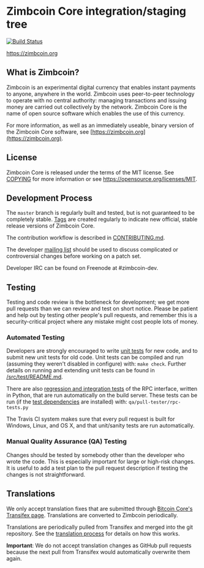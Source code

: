Zimbcoin Core integration/staging tree
=====================================

[![Build Status](https://travis-ci.org/zimbcoin-project/zimbcoin.svg?branch=master)](https://travis-ci.org/zimbcoin-project/zimbcoin)

https://zimbcoin.org

What is Zimbcoin?
----------------

Zimbcoin is an experimental digital currency that enables instant payments to
anyone, anywhere in the world. Zimbcoin uses peer-to-peer technology to operate
with no central authority: managing transactions and issuing money are carried
out collectively by the network. Zimbcoin Core is the name of open source
software which enables the use of this currency.

For more information, as well as an immediately useable, binary version of
the Zimbcoin Core software, see [https://zimbcoin.org](https://zimbcoin.org).

License
-------

Zimbcoin Core is released under the terms of the MIT license. See [COPYING](COPYING) for more
information or see https://opensource.org/licenses/MIT.

Development Process
-------------------

The `master` branch is regularly built and tested, but is not guaranteed to be
completely stable. [Tags](https://github.com/zimbcoin-project/zimbcoin/tags) are created
regularly to indicate new official, stable release versions of Zimbcoin Core.

The contribution workflow is described in [CONTRIBUTING.md](CONTRIBUTING.md).

The developer [mailing list](https://groups.google.com/forum/#!forum/zimbcoin-dev)
should be used to discuss complicated or controversial changes before working
on a patch set.

Developer IRC can be found on Freenode at #zimbcoin-dev.

Testing
-------

Testing and code review is the bottleneck for development; we get more pull
requests than we can review and test on short notice. Please be patient and help out by testing
other people's pull requests, and remember this is a security-critical project where any mistake might cost people
lots of money.

### Automated Testing

Developers are strongly encouraged to write [unit tests](src/test/README.md) for new code, and to
submit new unit tests for old code. Unit tests can be compiled and run
(assuming they weren't disabled in configure) with: `make check`. Further details on running
and extending unit tests can be found in [/src/test/README.md](/src/test/README.md).

There are also [regression and integration tests](/qa) of the RPC interface, written
in Python, that are run automatically on the build server.
These tests can be run (if the [test dependencies](/qa) are installed) with: `qa/pull-tester/rpc-tests.py`

The Travis CI system makes sure that every pull request is built for Windows, Linux, and OS X, and that unit/sanity tests are run automatically.

### Manual Quality Assurance (QA) Testing

Changes should be tested by somebody other than the developer who wrote the
code. This is especially important for large or high-risk changes. It is useful
to add a test plan to the pull request description if testing the changes is
not straightforward.

Translations
------------

We only accept translation fixes that are submitted through [Bitcoin Core's Transifex page](https://www.transifex.com/projects/p/bitcoin/).
Translations are converted to Zimbcoin periodically.

Translations are periodically pulled from Transifex and merged into the git repository. See the
[translation process](doc/translation_process.md) for details on how this works.

**Important**: We do not accept translation changes as GitHub pull requests because the next
pull from Transifex would automatically overwrite them again.
